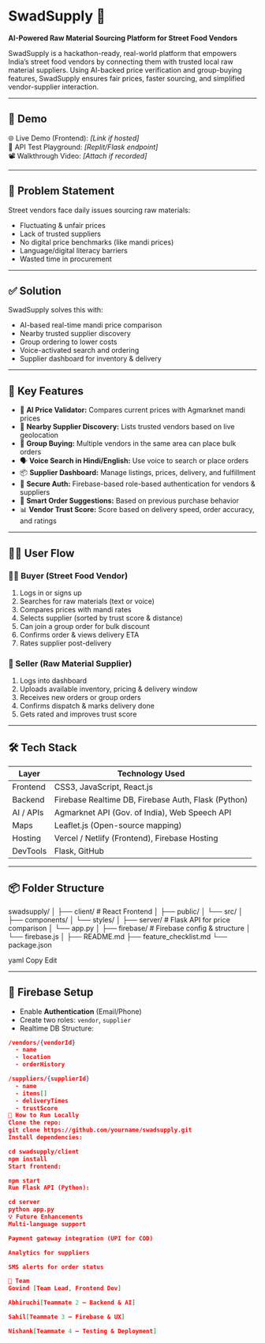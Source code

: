 # SwadSupply 🍛  
**AI-Powered Raw Material Sourcing Platform for Street Food Vendors**

SwadSupply is a hackathon-ready, real-world platform that empowers India’s street food vendors by connecting them with trusted local raw material suppliers. Using AI-backed price verification and group-buying features, SwadSupply ensures fair prices, faster sourcing, and simplified vendor-supplier interaction.

---

## 🚀 Demo

🌐 Live Demo (Frontend): _[Link if hosted]_  
🔗 API Test Playground: _[Replit/Flask endpoint]_  
📽️ Walkthrough Video: _[Attach if recorded]_

---

## 📌 Problem Statement

Street vendors face daily issues sourcing raw materials:
- Fluctuating & unfair prices
- Lack of trusted suppliers
- No digital price benchmarks (like mandi prices)
- Language/digital literacy barriers
- Wasted time in procurement

---

## ✅ Solution

SwadSupply solves this with:
- AI-based real-time mandi price comparison
- Nearby trusted supplier discovery
- Group ordering to lower costs
- Voice-activated search and ordering
- Supplier dashboard for inventory & delivery

---

## 🧠 Key Features

- 🧠 **AI Price Validator:** Compares current prices with Agmarknet mandi prices  
- 📍 **Nearby Supplier Discovery:** Lists trusted vendors based on live geolocation  
- 👥 **Group Buying:** Multiple vendors in the same area can place bulk orders  
- 🗣️ **Voice Search in Hindi/English:** Use voice to search or place orders  
- 📦 **Supplier Dashboard:** Manage listings, prices, delivery, and fulfillment  
- 🔐 **Secure Auth:** Firebase-based role-based authentication for vendors & suppliers  
- 🧾 **Smart Order Suggestions:** Based on previous purchase behavior  
- 📊 **Vendor Trust Score:** Score based on delivery speed, order accuracy, and ratings

---

## 🧑‍💼 User Flow

### 👨‍🍳 Buyer (Street Food Vendor)
1. Logs in or signs up
2. Searches for raw materials (text or voice)
3. Compares prices with mandi rates
4. Selects supplier (sorted by trust score & distance)
5. Can join a group order for bulk discount
6. Confirms order & views delivery ETA
7. Rates supplier post-delivery

### 🧺 Seller (Raw Material Supplier)
1. Logs into dashboard
2. Uploads available inventory, pricing & delivery window
3. Receives new orders or group orders
4. Confirms dispatch & marks delivery done
5. Gets rated and improves trust score

---

## 🛠️ Tech Stack

| Layer       | Technology Used                                      |
|------------|------------------------------------------------------ |
| Frontend   | CSS3, JavaScript, React.js                            |
| Backend    | Firebase Realtime DB, Firebase Auth, Flask (Python)   |
| AI / APIs  | Agmarknet API (Gov. of India), Web Speech API         |
| Maps       | Leaflet.js (Open-source mapping)                      |
| Hosting    | Vercel / Netlify (Frontend), Firebase Hosting         |
| DevTools   | Flask, GitHub                                         |

---

## 📦 Folder Structure

swadsupply/
│
├── client/ # React Frontend
│ ├── public/
│ └── src/
│ ├── components/
│ └── styles/
│
├── server/ # Flask API for price comparison
│ └── app.py
│
├── firebase/ # Firebase config & structure
│ └── firebase.js
│
├── README.md
├── feature_checklist.md
└── package.json

yaml
Copy
Edit

---

## 🔐 Firebase Setup

- Enable **Authentication** (Email/Phone)
- Create two roles: `vendor`, `supplier`
- Realtime DB Structure:

```json
/vendors/{vendorId}
  - name
  - location
  - orderHistory

/suppliers/{supplierId}
  - name
  - items[]
  - deliveryTimes
  - trustScore
🧪 How to Run Locally
Clone the repo:
git clone https://github.com/yourname/swadsupply.git
Install dependencies:

cd swadsupply/client
npm install
Start frontend:

npm start
Run Flask API (Python):

cd server
python app.py
💡 Future Enhancements
Multi-language support

Payment gateway integration (UPI for COD)

Analytics for suppliers

SMS alerts for order status

🏁 Team
Govind [Team Lead, Frontend Dev]

Abhiruchi[Teammate 2 – Backend & AI]

Sahil[Teammate 3 – Firebase & UX]

Nishank[Teammate 4 – Testing & Deployment]